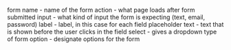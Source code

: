 form
	name - name of the form
	action - what page loads after form submitted
	input - what kind of input the form is expecting (text, email, password)
	label - label, in this case for each field
	placeholder text - text that is shown before the user clicks in the field
	select - gives a dropdown type of form
	option - designate options for the form